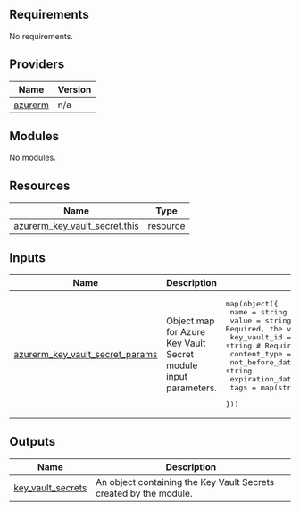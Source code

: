 <!-- BEGIN_TF_DOCS -->
<!-- markdown-table-prettify-ignore-start -->
## Requirements

No requirements.

## Providers

| Name | Version |
|------|---------|
| <a name="provider_azurerm"></a> [azurerm](#provider\_azurerm) | n/a |

## Modules

No modules.

## Resources

| Name | Type |
|------|------|
| [azurerm_key_vault_secret.this](https://registry.terraform.io/providers/hashicorp/azurerm/latest/docs/resources/key_vault_secret) | resource |

## Inputs

| Name | Description | Type | Default | Required |
|------|-------------|------|---------|:--------:|
| <a name="input_azurerm_key_vault_secret_params"></a> [azurerm\_key\_vault\_secret\_params](#input\_azurerm\_key\_vault\_secret\_params) | Object map for Azure Key Vault Secret module input parameters. | <pre>map(object({<br>    name            = string # Required<br>    value           = string # Required, the value will be automatically encrypted.<br>    key_vault_id    = string # Required<br>    content_type    = string<br>    not_before_date = string<br>    expiration_date = string<br>    tags            = map(string)<br>  }))</pre> | n/a | yes |

## Outputs

| Name | Description |
|------|-------------|
| <a name="output_key_vault_secrets"></a> [key\_vault\_secrets](#output\_key\_vault\_secrets) | An object containing the Key Vault Secrets created by the module. |
<!-- markdown-table-prettify-ignore-end -->

<!-- END_TF_DOCS -->